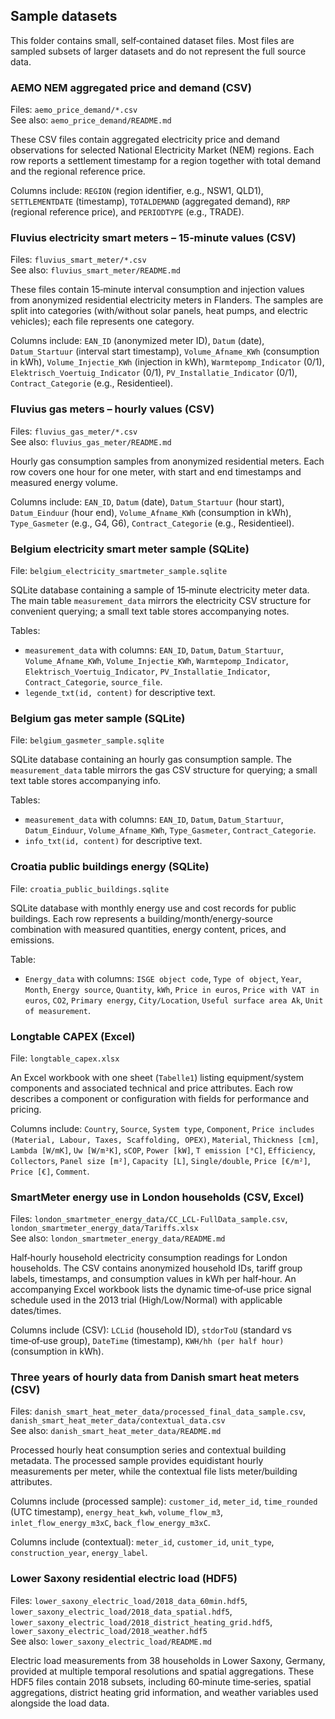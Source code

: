 ## Sample datasets

This folder contains small, self‑contained dataset files. Most files are sampled subsets of larger datasets and do not represent the full source data.

### AEMO NEM aggregated price and demand (CSV)

Files: `aemo_price_demand/*.csv`  
See also: `aemo_price_demand/README.md`

These CSV files contain aggregated electricity price and demand observations for selected National Electricity Market (NEM) regions. Each row reports a settlement timestamp for a region together with total demand and the regional reference price.

Columns include: `REGION` (region identifier, e.g., NSW1, QLD1), `SETTLEMENTDATE` (timestamp), `TOTALDEMAND` (aggregated demand), `RRP` (regional reference price), and `PERIODTYPE` (e.g., TRADE).

### Fluvius electricity smart meters – 15‑minute values (CSV)

Files: `fluvius_smart_meter/*.csv`  
See also: `fluvius_smart_meter/README.md`

These files contain 15‑minute interval consumption and injection values from anonymized residential electricity meters in Flanders. The samples are split into categories (with/without solar panels, heat pumps, and electric vehicles); each file represents one category.

Columns include: `EAN_ID` (anonymized meter ID), `Datum` (date), `Datum_Startuur` (interval start timestamp), `Volume_Afname_KWh` (consumption in kWh), `Volume_Injectie_KWh` (injection in kWh), `Warmtepomp_Indicator` (0/1), `Elektrisch_Voertuig_Indicator` (0/1), `PV_Installatie_Indicator` (0/1), `Contract_Categorie` (e.g., Residentieel).

### Fluvius gas meters – hourly values (CSV)

Files: `fluvius_gas_meter/*.csv`  
See also: `fluvius_gas_meter/README.md`

Hourly gas consumption samples from anonymized residential meters. Each row covers one hour for one meter, with start and end timestamps and measured energy volume.

Columns include: `EAN_ID`, `Datum` (date), `Datum_Startuur` (hour start), `Datum_Einduur` (hour end), `Volume_Afname_KWh` (consumption in kWh), `Type_Gasmeter` (e.g., G4, G6), `Contract_Categorie` (e.g., Residentieel).

### Belgium electricity smart meter sample (SQLite)

File: `belgium_electricity_smartmeter_sample.sqlite`

SQLite database containing a sample of 15‑minute electricity meter data. The main table `measurement_data` mirrors the electricity CSV structure for convenient querying; a small text table stores accompanying notes.

Tables:
- `measurement_data` with columns: `EAN_ID`, `Datum`, `Datum_Startuur`, `Volume_Afname_KWh`, `Volume_Injectie_KWh`, `Warmtepomp_Indicator`, `Elektrisch_Voertuig_Indicator`, `PV_Installatie_Indicator`, `Contract_Categorie`, `source_file`.
- `legende_txt(id, content)` for descriptive text.

### Belgium gas meter sample (SQLite)

File: `belgium_gasmeter_sample.sqlite`

SQLite database containing an hourly gas consumption sample. The `measurement_data` table mirrors the gas CSV structure for querying; a small text table stores accompanying info.

Tables:
- `measurement_data` with columns: `EAN_ID`, `Datum`, `Datum_Startuur`, `Datum_Einduur`, `Volume_Afname_KWh`, `Type_Gasmeter`, `Contract_Categorie`.
- `info_txt(id, content)` for descriptive text.

### Croatia public buildings energy (SQLite)

File: `croatia_public_buildings.sqlite`

SQLite database with monthly energy use and cost records for public buildings. Each row represents a building/month/energy‑source combination with measured quantities, energy content, prices, and emissions.

Table:
- `Energy_data` with columns: `ISGE object code`, `Type of object`, `Year`, `Month`, `Energy source`, `Quantity`, `kWh`, `Price in euros`, `Price with VAT in euros`, `CO2`, `Primary energy`, `City/Location`, `Useful surface area Ak`, `Unit of measurement`.

### Longtable CAPEX (Excel)

File: `longtable_capex.xlsx`

An Excel workbook with one sheet (`Tabelle1`) listing equipment/system components and associated technical and price attributes. Each row describes a component or configuration with fields for performance and pricing.

Columns include: `Country`, `Source`, `System type`, `Component`, `Price includes (Material, Labour, Taxes, Scaffolding, OPEX)`, `Material`, `Thickness [cm]`, `Lambda [W/mK]`, `Uw [W/m²K]`, `sCOP`, `Power [kW]`, `T emission [°C]`, `Efficiency`, `Collectors`, `Panel size [m²]`, `Capacity [L]`, `Single/double`, `Price [€/m²]`, `Price [€]`, `Comment`.


### SmartMeter energy use in London households (CSV, Excel)

Files: `london_smartmeter_energy_data/CC_LCL-FullData_sample.csv`, `london_smartmeter_energy_data/Tariffs.xlsx`  
See also: `london_smartmeter_energy_data/README.md`

Half‑hourly household electricity consumption readings for London households. The CSV contains anonymized household IDs, tariff group labels, timestamps, and consumption values in kWh per half‑hour. An accompanying Excel workbook lists the dynamic time‑of‑use price signal schedule used in the 2013 trial (High/Low/Normal) with applicable dates/times.

Columns include (CSV): `LCLid` (household ID), `stdorToU` (standard vs time‑of‑use group), `DateTime` (timestamp), `KWH/hh (per half hour)` (consumption in kWh).


### Three years of hourly data from Danish smart heat meters (CSV)

Files: `danish_smart_heat_meter_data/processed_final_data_sample.csv`, `danish_smart_heat_meter_data/contextual_data.csv`  
See also: `danish_smart_heat_meter_data/README.md`

Processed hourly heat consumption series and contextual building metadata. The processed sample provides equidistant hourly measurements per meter, while the contextual file lists meter/building attributes.

Columns include (processed sample): `customer_id`, `meter_id`, `time_rounded` (UTC timestamp), `energy_heat_kwh`, `volume_flow_m3`, `inlet_flow_energy_m3xC`, `back_flow_energy_m3xC`.

Columns include (contextual): `meter_id`, `customer_id`, `unit_type`, `construction_year`, `energy_label`.


### Lower Saxony residential electric load (HDF5)

Files: `lower_saxony_electric_load/2018_data_60min.hdf5`, `lower_saxony_electric_load/2018_data_spatial.hdf5`, `lower_saxony_electric_load/2018_district_heating_grid.hdf5`, `lower_saxony_electric_load/2018_weather.hdf5`  
See also: `lower_saxony_electric_load/README.md`

Electric load measurements from 38 households in Lower Saxony, Germany, provided at multiple temporal resolutions and spatial aggregations. These HDF5 files contain 2018 subsets, including 60‑minute time‑series, spatial aggregations, district heating grid information, and weather variables used alongside the load data.

